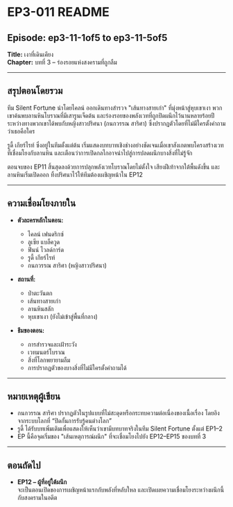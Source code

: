 # EP3-011 README

## Episode: ep3-11-1of5 to ep3-11-5of5  
**Title:** เงาที่เดินเคียง  
**Chapter:** บทที่ 3 – ร่องรอยแห่งสงครามที่ถูกลืม  

---

## สรุปตอนโดยรวม

ทีม Silent Fortune นำโดยไคลน์ ออกเดินทางสำรวจ "เส้นทางสายเก่า" ที่มุ่งหน้าสู่หุบเขาเงา พวกเขาค้นพบลานหินโบราณที่มีเสารูนเจ็ดต้น และร่องรอยของพลังเวทที่ถูกปิดผนึกไว้นานหลายร้อยปี ระหว่างทางพวกเขาได้พบกับหญิงสาวปริศนา (กนกวรรณ สาริศา) ซึ่งปรากฏตัวโดยที่ไม่มีใครตั้งคำถามว่าเธอคือใคร

รูดี้ เกียร์ไรท์ ซึ่งอยู่ในทีมตั้งแต่ต้น เริ่มแสดงบทบาทเชิงช่างอย่างชัดเจนเมื่อเขาสังเกตพบโครงสร้างเวทที่เชื่อมโยงกับลานหิน และเตือนว่าการเปิดกลไกอาจนำไปสู่การปลดผนึกบางสิ่งที่ไม่รู้จัก

ตอนจบของ EP11 สิ้นสุดลงด้วยการปลุกพลังเวทโบราณโดยไม่ตั้งใจ เสียงฝีเท้าจากใต้พื้นดังขึ้น และลานหินเริ่มเปิดออก ทิ้งปริศนาไว้ให้ทีมต้องเผชิญหน้าใน EP12

---

## ความเชื่อมโยงภายใน

- **ตัวละครหลักในตอน:**  
  - ไคลน์ เฟนดริกซ์  
  - ลูเซีย แบล็ควูด  
  - ฟินน์ ไวลด์การ์ด  
  - รูดี้ เกียร์ไรท์  
  - กนกวรรณ สาริศา (หญิงสาวปริศนา)

- **สถานที่:**  
  - ป่าตะวันตก  
  - เส้นทางสายเก่า  
  - ลานหินสลัก  
  - หุบเขาเงา (ยังไม่เข้าสู่พื้นที่กลาง)

- **ธีมของตอน:**  
  - การสำรวจและเฝ้าระวัง  
  - เวทมนตร์โบราณ  
  - สิ่งที่โลกพยายามลืม  
  - การปรากฏตัวของบางสิ่งที่ไม่มีใครตั้งคำถามได้

---

## หมายเหตุผู้เขียน

- กนกวรรณ สาริศา ปรากฏตัวในรูปแบบที่ไม่สะดุดหรือกระทบความต่อเนื่องของเนื้อเรื่อง โดยอิงจากระบบโลกที่ “ปิดกั้นการรับรู้คนต่างโลก”
- รูดี้ ได้รับบทเพิ่มเติมเพื่อแสดงให้เห็นว่าเขามีบทบาทจริงในทีม Silent Fortune ตั้งแต่ EP1–2
- EP นี้คือจุดเริ่มของ "เส้นเหตุการณ์ผนึก" ที่จะเชื่อมโยงไปยัง EP12–EP15 ของบทที่ 3

---

## ตอนถัดไป

- **EP12 – ผู้ที่อยู่ใต้ผนึก**  
จะเป็นตอนเปิดของการเผชิญหน้าแรกกับพลังที่หลับใหล และเปิดเผยความเชื่อมโยงระหว่างผนึกนี้กับสงครามในอดีต

